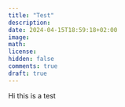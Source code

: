 ```yaml
---
title: "Test"
description: 
date: 2024-04-15T18:59:18+02:00
image: 
math: 
license: 
hidden: false
comments: true
draft: true
---
```

Hi this is a test
